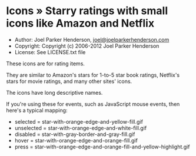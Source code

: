 # Icons » Starry ratings with small icons like Amazon and Netflix

  * Author: Joel Parker Henderson, joel@joelparkerhenderson.com
  * Copyright: Copyright (c) 2006-2012 Joel Parker Henderson
  * License: See LICENSE.txt file

These icons are for rating items. 

They are similar to Amazon's stars for 1-to-5 star book ratings, 
Netflix's stars for movie ratings, and many other sites' icons.

The icons have long descriptive names.

If you're using these for events, such as JavaScript mouse events,
then here's a typical mapping:

  * selected = star-with-orange-edge-and-yellow-fill.gif
  * unselected = star-with-orange-edge-and-white-fill.gif
  * disabled = star-with-gray-border-and-gray-fill.gif
  * hover = star-with-orange-edge-and-orange-fill.gif
  * press = star-with-orange-edge-and-orange-fill-and-yellow-highlight.gif

